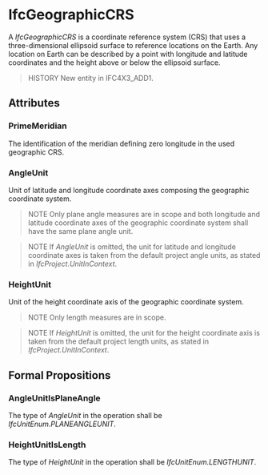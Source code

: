 # IfcGeographicCRS

A _IfcGeographicCRS_ is a coordinate reference system (CRS) that uses a three-dimensional ellipsoid surface to reference locations on the Earth. Any location on Earth can be described by a point with longitude and latitude coordinates and the height above or below the ellipsoid surface.
<!-- end of short definition -->

> HISTORY New entity in IFC4X3_ADD1.

## Attributes

### PrimeMeridian

The identification of the meridian defining zero longitude in the used geographic CRS.

### AngleUnit

Unit of latitude and longitude coordinate axes composing the geographic coordinate system.

> NOTE Only plane angle measures are in scope and both longitude and latitude coordinate axes of the geographic coordinate system shall have the same plane angle unit.

> NOTE If _AngleUnit_ is omitted, the unit for latitude and longitude coordinate axes is taken from the default project angle units, as stated in _IfcProject.UnitInContext_.

### HeightUnit

Unit of the height coordinate axis of the geographic coordinate system.

> NOTE Only length measures are in scope.

> NOTE If _HeightUnit_ is omitted, the unit for the height coordinate axis is taken from the default project length units, as stated in _IfcProject.UnitInContext_.

## Formal Propositions

### AngleUnitIsPlaneAngle

The type of _AngleUnit_ in the operation shall be _IfcUnitEnum.PLANEANGLEUNIT_.

### HeightUnitIsLength

The type of _HeightUnit_ in the operation shall be _IfcUnitEnum.LENGTHUNIT_.
